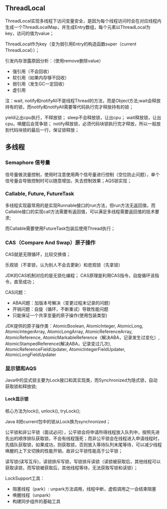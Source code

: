 ## ThreadLocal

ThreadLocal实现多线程下访问变量安全，是因为每个线程访问时会在对应线程内生成一个ThreadLocalMap，并生成Entry数组，每个元素以ThreadLocal为key，访问的值为value；

ThreadLocal作为key（变为弱引用Entry的构造函数super（current ThreadLocal））；

引发内存泄露原因分析：（使用remove删除value）
- 强引用（不会回收）
- 软引用（如果内存够不回收）
- 弱引用（发生GC一定回收）
- 虚引用

注：wait, notify和notifyAll不是线程Thread的方法，而是Object方法;wait会释放持有的锁，而notify和notifyAll需要等代码执行完才释放持有的锁；

yield让出cpu执行，不释放锁；
sleep不会释放锁，让出cpu；
wait释放锁，让出cpu，唤醒后会竞争锁；
notify释放锁，必须代码块锁执行完才释放，所以一般放到代码块锁的最后一行，保证锁释放；

## 多线程

### Semaphore 信号量

信号量做流量控制，使用时注意使用两个信号量进行控制（空位防止问题），单个信号量会导致控制时可以随意增加，失去控制效果；AQS锁实现；

### Callable, Future, FutureTask

多线程实现最常用的是实现Runnable接口的run方法，但run方法无返回值，而Callable接口的实现call方法需要有返回值，可以满足多线程需要返回值的技术要求;

而Callable需要使用FutureTask包装后使用Thread执行；


### CAS（Compare And Swap）原子操作

CAS就是无限循环，比较交换值；

乐观锁（不拿锁，认为别人不会去更新）和悲观锁（先拿锁）

JDK的CAS机制对应的是无锁化编程；
CAS原理是利用CAS指令，自旋循环该指令，直至成功； 

CAS问题：
- ABA问题：加版本号解决（变更过程未记录的问题）
- 开销问题：自旋（循环，不断重试）导致性能问题
- 只能保证一个共享变量的原子操作(使用包装类型)

JDK提供的原子操作类：AtomicBoolean, AtomicInteger, AtomicLong, AtomicIntegerArray, AtomicLongArray, AtomicReferenceArray, AtomicReference, AtomicMarkableReference（解决ABA，记录发生过变化）, AtomicStampedReference(解决ABA，记录变过几次), AtomicReferenceFieldUpdater, AtomicIntegerFieldUpdater, AtomicLongFieldUpdater

### 显示锁和AQS

Java中的显式锁主要为Lock接口和其实现类，而Synchronized为隐式锁，自动获取锁和释放锁;

#### Lock显示锁
核心方法为lock(), unlock(), tryLock();

Java 8把current包中的锁从Lock换为synchronized；

公平锁和非公平锁（面试必问），公平锁会将申请所得线程放入队列中，按照先进先出的顺序排队获取锁，不会有线程饿死；而非公平锁会在线程进入申请线程时，先插队获取锁，如果成功，则获取锁，否则放入等待队列末尾等待，可以减少线程唤醒的上下文切换的性能开销，故非公平锁性能高于公平锁；

读写锁(读写互斥)，读锁排斥写锁，写锁排斥读锁（读锁被获取后，其他线程可以获取读锁，而写锁被获取后，其他线程等待，无法获取写锁和读锁）；

LockSupport工具：
- 阻塞线程（park）: unpark方法调用，线程中断，虚假调用之一会结束阻塞
- 唤醒线程（unpark）
- 构建同步组件的基础工具

